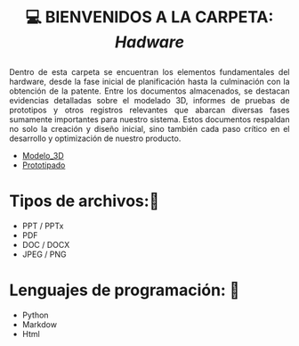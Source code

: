 # <p align="center"> 💻 BIENVENIDOS A LA CARPETA: *Hadware*</p>
<p align="justify">
Dentro de esta carpeta se encuentran los elementos fundamentales del hardware, desde la fase inicial de planificación hasta la culminación con la obtención de la patente. Entre los documentos almacenados, se destacan evidencias detalladas sobre el modelado 3D, informes de pruebas de prototipos y otros registros relevantes que abarcan diversas fases sumamente importantes para nuestro sistema. Estos documentos respaldan no solo la creación y diseño inicial, sino también cada paso crítico en el desarrollo y optimización de nuestro producto.
</p>

- [Modelo_3D](https://github.com/Fx2048/Team_4_FdD/tree/main/Hadware/Modelo_3D)
- [Prototipado](https://github.com/Fx2048/Team_4_FdD/tree/main/Hadware/Prototipado)



# Tipos de archivos:📓
   - PPT / PPTx
   - PDF
   - DOC / DOCX
   - JPEG / PNG

# Lenguajes de programación: 📑
   - Python
   - Markdow
   - Html







